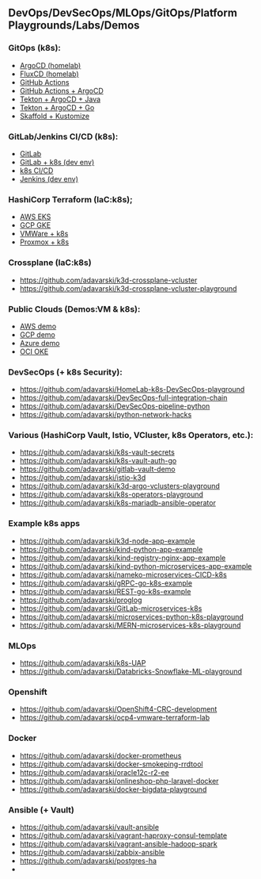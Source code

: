 ## DevOps/DevSecOps/MLOps/GitOps/Platform Playgrounds/Labs/Demos

### GitOps (k8s):
- [ArgoCD (homelab)](https://github.com/adavarski/homelab)
- [FluxCD (homelab)](https://github.com/adavarski/homelab-flux)
- [GitHub Actions](https://github.com/adavarski/k3d-GH-Actions)
- [GitHub Actions + ArgoCD](https://github.com/adavarski/ArgoCD-GitOps-playground)
- [Tekton + ArgoCD + Java](https://github.com/adavarski/gitops-k3d-tekton-argocd) 
- [Tekton + ArgoCD + Go](https://github.com/adavarski/GitOps-k3d-Tekton-ArgoCD-Go)
- [Skaffold + Kustomize](https://github.com/adavarski/k3d-skaffold-kustomize-demo)

### GitLab/Jenkins CI/CD (k8s):
- [GitLab](https://github.com/adavarski/gitlab-cicd-k8s)
- [GitLab + k8s (dev env)](https://github.com/adavarski/k3s-GitLab-development)
- [k8s CI/CD](https://github.com/adavarski/k3d-cicd-playground)
- [Jenkins (dev env)](https://github.com/adavarski/jenkins-dev-environment)

### HashiCorp Terraform (IaC:k8s);
- [AWS EKS](https://github.com/adavarski/AWS-EKS-Terraform)
- [GCP GKE](https://github.com/adavarski/GCP-GKE-terraform-demo)
- [VMWare + k8s](https://github.com/adavarski/k8s-vmware-terraform-kubespray)
- [Proxmox + k8s](https://github.com/adavarski/proxmox-terraform-k8s)

### Crossplane (IaC:k8s)
- https://github.com/adavarski/k3d-crossplane-vcluster 
- https://github.com/adavarski/k3d-crossplane-vcluster-playground

### Public Clouds (Demos:VM & k8s):
- [AWS demo](https://github.com/adavarski/DevOps-AWS-demo)
- [GCP demo](https://github.com/adavarski/DevOps-GCP-demo)
- [Azure demo](https://github.com/adavarski/DevOps-AZURE-demo)
- [OCI OKE](https://github.com/adavarski/OCI-Terraform-OKE-k8s-demo)

### DevSecOps (+ k8s Security):
- https://github.com/adavarski/HomeLab-k8s-DevSecOps-playground
- https://github.com/adavarski/DevSecOps-full-integration-chain
- https://github.com/adavarski/DevSecOps-pipeline-python
- https://github.com/adavarski/python-network-hacks

### Various (HashiCorp Vault, Istio, VCluster, k8s Operators, etc.):
- https://github.com/adavarski/k8s-vault-secrets
- https://github.com/adavarski/k8s-vault-auth-go
- https://github.com/adavarski/gitlab-vault-demo
- https://github.com/adavarski/istio-k3d
- https://github.com/adavarski/k3d-argo-vclusters-playground
- https://github.com/adavarski/k8s-operators-playground
- https://github.com/adavarski/k8s-mariadb-ansible-operator

### Example k8s apps
- https://github.com/adavarski/k3d-node-app-example
- https://github.com/adavarski/kind-python-app-example
- https://github.com/adavarski/kind-registry-nginx-app-example
- https://github.com/adavarski/kind-python-microservices-app-example
- https://github.com/adavarski/nameko-microservices-CICD-k8s
- https://github.com/adavarski/gRPC-go-k8s-example
- https://github.com/adavarski/REST-go-k8s-example
- https://github.com/adavarski/proglog
- https://github.com/adavarski/GitLab-microservices-k8s
- https://github.com/adavarski/microservices-python-k8s-playground
- https://github.com/adavarski/MERN-microservices-k8s-playground

### MLOps
- https://github.com/adavarski/k8s-UAP
- https://github.com/adavarski/Databricks-Snowflake-ML-playground

### Openshift
- https://github.com/adavarski/OpenShift4-CRC-development
- https://github.com/adavarski/ocp4-vmware-terraform-lab

### Docker
- https://github.com/adavarski/docker-prometheus
- https://github.com/adavarski/docker-smokeping-rrdtool
- https://github.com/adavarski/oracle12c-r2-ee
- https://github.com/adavarski/onlineshop-php-laravel-docker
- https://github.com/adavarski/docker-bigdata-playground

### Ansible (+ Vault)
- https://github.com/adavarski/vault-ansible
- https://github.com/adavarski/vagrant-haproxy-consul-template
- https://github.com/adavarski/vagrant-ansible-hadoop-spark
- https://github.com/adavarski/zabbix-ansible
- https://github.com/adavarski/postgres-ha
- 
<!--
**adavarski/adavarski** is a ✨ _special_ ✨ repository because its `README.md` (this file) appears on your GitHub profile.

Here are some ideas to get you started:

- 🔭 I’m currently working on ...
- 🌱 I’m currently learning ...
- 👯 I’m looking to collaborate on ...
- 🤔 I’m looking for help with ...
- 💬 Ask me about ...
- 📫 How to reach me: ...
- 😄 Pronouns: ...
- ⚡ Fun fact: ...
-->

